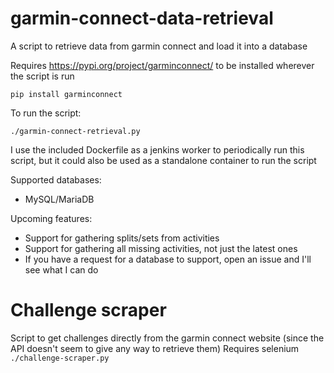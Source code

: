 # garmin-connect-data-retrieval
A script to retrieve data from garmin connect and load it into a database

Requires https://pypi.org/project/garminconnect/ to be installed wherever the script is run

`pip install garminconnect`

To run the script:

`./garmin-connect-retrieval.py`

I use the included Dockerfile as a jenkins worker to periodically run this script, but it could also be used as a standalone container to run the script

Supported databases:
- MySQL/MariaDB

Upcoming features:
- Support for gathering splits/sets from activities
- Support for gathering all missing activities, not just the latest ones
- If you have a request for a database to support, open an issue and I'll see what I can do

# Challenge scraper
Script to get challenges directly from the garmin connect website (since the API doesn't seem to give any way to retrieve them)
Requires selenium
`./challenge-scraper.py`

